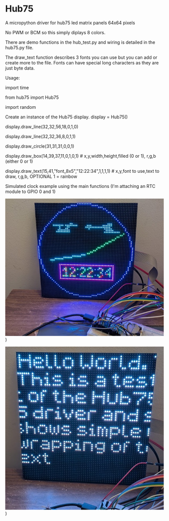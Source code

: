 # Hub75
A micropython driver for hub75 led matrix panels 64x64 pixels

No PWM or BCM so this simply diplays 8 colors.

There are demo functions in the hub_test.py and wiring is detailed in the hub75.py file.

The draw_text function describes 3 fonts you can use but you can add or create more to the file. Fonts can have special long characters as they are just byte data.

Usage:


import time

from hub75 import Hub75

import random

Create an instance of the Hub75 display.
display = Hub75()

display.draw_line(32,32,56,18,0,1,0)

display.draw_line(32,32,36,8,0,1,1)


display.draw_circle(31,31,31,0,0,1)

display.draw_box(14,39,37,11,0,1,0,1) # x,y,width,height,filled (0 or 1), r,g,b (either 0 or 1)

display.draw_text(15,41,"font_8x5","12:22:34",1,1,1,1) # x,y,font to use,text to draw, r,g,b, OPTIONAL 1 = rainbow

Simulated clock example using the main functions (I'm attaching an RTC module to GPIO 0 and 1)

![Don't Judge Me](https://github.com/andycrook/Hub75/blob/main/hub75_image.jpg?raw=true))

![Text Wrapping](https://github.com/andycrook/Hub75/blob/main/hub75_image_2.jpg?raw=true))
